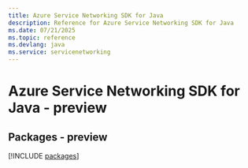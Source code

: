 ```yaml
---
title: Azure Service Networking SDK for Java
description: Reference for Azure Service Networking SDK for Java
ms.date: 07/21/2025
ms.topic: reference
ms.devlang: java
ms.service: servicenetworking
---
```

# Azure Service Networking SDK for Java - preview
## Packages - preview
[!INCLUDE [packages](service-networking-index.md)]